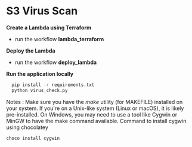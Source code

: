# S3 Virus Scan

**Create a Lambda using Terraform**
  - run the workflow **lambda_terraform**

**Deploy the Lambda**
  - run the workflow **deploy_lambda**

**Run the application locally**
```bash
  pip install -r requirements.txt
  python virus_check.py
```

Notes : Make sure you have the *make* utility (for MAKEFILE) installed on your system. If you're on a Unix-like system (Linux or macOS), it is likely pre-installed. On Windows, you may need to use a tool like Cygwin or MinGW to have the make command available.
Command to install cygwin using chocolatey
```bash
choco install cygwin
```
